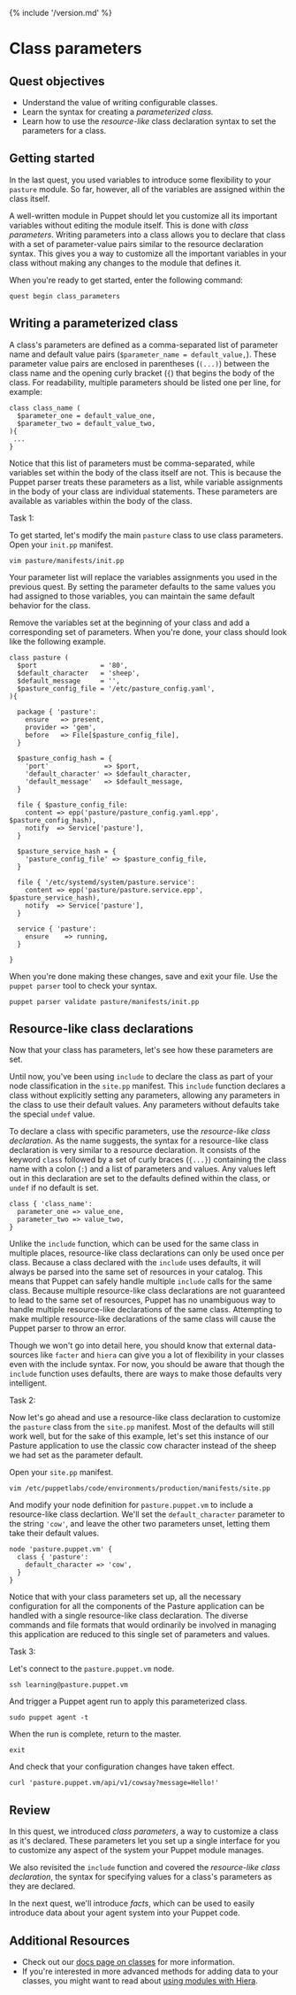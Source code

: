 {% include '/version.md' %}

# Class parameters

## Quest objectives

- Understand the value of writing configurable classes.
- Learn the syntax for creating a *parameterized class.*
- Learn how to use the *resource-like* class declaration syntax to set the
  parameters for a class.

## Getting started

In the last quest, you used variables to introduce some flexibility to your
`pasture` module. So far, however, all of the variables are assigned within the
class itself.

A well-written module in Puppet should let you customize all its 
important variables without editing the module itself. This is done with
*class parameters*. Writing parameters into a class allows you to declare
that class with a set of parameter-value pairs similar to the resource
declaration syntax. This gives you a way to customize all the important
variables in your class without making any changes to the module that defines
it. 

When you're ready to get started, enter the following command:

    quest begin class_parameters

## Writing a parameterized class

A class's parameters are defined as a comma-separated list of parameter name
and default value pairs (`$parameter_name = default_value,`). These parameter
value pairs are enclosed in parentheses (`(...)`) between the class name and
the opening curly bracket (`{`) that begins the body of the class. For
readability, multiple parameters should be listed one per line, for example:

```puppet
class class_name (
  $parameter_one = default_value_one,
  $parameter_two = default_value_two,
){
 ...
}
```

Notice that this list of parameters must be comma-separated, while variables
set within the body of the class itself are not. This is because the Puppet
parser treats these parameters as a list, while variable assignments in the
body of your class are individual statements. These parameters are available as
variables within the body of the class.

<div class = "lvm-task-number"><p>Task 1:</p></div>

To get started, let's modify the main `pasture` class to use class parameters.
Open your `init.pp` manifest.

    vim pasture/manifests/init.pp

Your parameter list will replace the variables assignments you used in the
previous quest. By setting the parameter defaults to the same values you had
assigned to those variables, you can maintain the same default behavior for the
class.

Remove the variables set at the beginning of your class and add a corresponding
set of parameters. When you're done, your class should look like the following
example.

[//]: # (code/070_class_parameters/modules/pasture/manifests/init.pp)

```puppet
class pasture (
  $port                = '80',
  $default_character   = 'sheep',
  $default_message     = '',
  $pasture_config_file = '/etc/pasture_config.yaml',
){

  package { 'pasture':
    ensure   => present,
    provider => 'gem',
    before   => File[$pasture_config_file],
  }

  $pasture_config_hash = {
    'port'              => $port,
    'default_character' => $default_character,
    'default_message'   => $default_message,
  }

  file { $pasture_config_file:
    content => epp('pasture/pasture_config.yaml.epp', $pasture_config_hash),
    notify  => Service['pasture'],
  }

  $pasture_service_hash = {
    'pasture_config_file' => $pasture_config_file,
  }

  file { '/etc/systemd/system/pasture.service':
    content => epp('pasture/pasture.service.epp', $pasture_service_hash),
    notify  => Service['pasture'],
  }

  service { 'pasture':
    ensure    => running,
  }

}
```

When you're done making these changes, save and exit your file. Use the
`puppet parser` tool to check your syntax.

    puppet parser validate pasture/manifests/init.pp

## Resource-like class declarations

Now that your class has parameters, let's see how these parameters are set.

Until now, you've been using `include` to declare the class as part of your
node classification in the `site.pp` manifest. This `include` function declares
a class without explicitly setting any parameters, allowing any parameters in
the class to use their default values. Any parameters without defaults take the
special `undef` value.

To declare a class with specific parameters, use the *resource-like class
declaration*. As the name suggests, the syntax for a resource-like class
declaration is very similar to a resource declaration. It consists of the
keyword `class` followed by a set of curly braces (`{...}`) containing the
class name with a colon (`:`) and a list of parameters and values. Any values
left out in this declaration are set to the defaults defined within the class,
or `undef` if no default is set.

```puppet
class { 'class_name':
  parameter_one => value_one,
  parameter_two => value_two,
}
```

Unlike the `include` function, which can be used for the same class in multiple
places, resource-like class declarations can only be used once per class.
Because a class declared with the `include` uses defaults, it will always be
parsed into the same set of resources in your catalog. This means that Puppet
can safely handle multiple `include` calls for the same class. Because 
multiple resource-like class declarations are not guaranteed to lead to the same
set of resources, Puppet has no unambiguous way to handle multiple
resource-like declarations of the same class. Attempting to make multiple
resource-like declarations of the same class will cause the Puppet parser to
throw an error.

Though we won't go into detail here, you should know that external data-sources
like `facter` and `hiera` can give you a lot of flexibility in your classes
even with the include syntax. For now, you should be aware that though the
`include` function uses defaults, there are ways to make those defaults very
intelligent.

<div class = "lvm-task-number"><p>Task 2:</p></div>

Now let's go ahead and use a resource-like class declaration to customize the
`pasture` class from the `site.pp` manifest. Most of the defaults will still
work well, but for the sake of this example, let's set this instance of our
Pasture application to use the classic cow character instead of the sheep we
had set as the parameter default.

Open your `site.pp` manifest.

    vim /etc/puppetlabs/code/environments/production/manifests/site.pp

And modify your node definition for `pasture.puppet.vm` to include a
resource-like class declartion. We'll set the `default_character` parameter
to the string `'cow'`, and leave the other two parameters unset, letting them
take their default values.

[//]: # (code/070_class_parameters/manifests/site.pp)

```puppet
node 'pasture.puppet.vm' {
  class { 'pasture':
    default_character => 'cow',
  }
}
```

Notice that with your class parameters set up, all the necessary configuration
for all the components of the Pasture application can be handled with a single
resource-like class declaration. The diverse commands and file formats that
would ordinarily be involved in managing this application are reduced to this
single set of parameters and values.

<div class = "lvm-task-number"><p>Task 3:</p></div>

Let's connect to the `pasture.puppet.vm` node.

    ssh learning@pasture.puppet.vm

And trigger a Puppet agent run to apply this parameterized class.

    sudo puppet agent -t

When the run is complete, return to the master.

    exit

And check that your configuration changes have taken effect.

    curl 'pasture.puppet.vm/api/v1/cowsay?message=Hello!'

## Review

In this quest, we introduced *class parameters*, a way to customize a class
as it's declared. These parameters let you set up a single interface for you
to customize any aspect of the system your Puppet module manages.

We also revisited the `include` function and covered the *resource-like class
declaration*, the syntax for specifying values for a class's parameters as they
are declared.

In the next quest, we'll introduce *facts*, which can be used to easily
introduce data about your agent system into your Puppet code.

## Additional Resources

* Check out our [docs page on classes](https://puppet.com/docs/puppet/latest/lang_classes.html) for more information.
* If you're interested in more advanced methods for adding data to your classes, you might want to read about [using modules with Hiera](https://puppet.com/docs/puppet/latest/hiera_migrate.html#adding-hiera-data-to-a-module).
